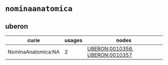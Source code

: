 # `nominaanatomica`

## uberon

| curie              |   usages | nodes                                                                                                                            |
|--------------------|----------|----------------------------------------------------------------------------------------------------------------------------------|
| NominaAnatomica:NA |        2 | [UBERON:0010356](http://purl.obolibrary.org/obo/UBERON_0010356), [UBERON:0010357](http://purl.obolibrary.org/obo/UBERON_0010357) |

